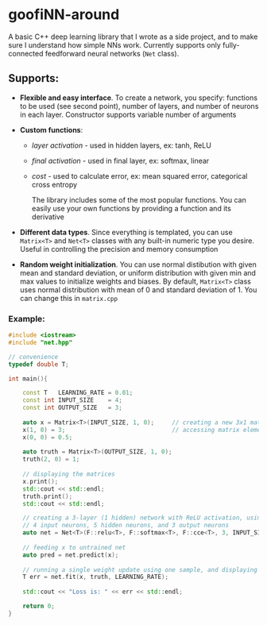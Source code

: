 # goofiNN-around

A basic C++ deep learning library that I wrote as a side project, and to make sure I understand how simple NNs work. Currently supports only fully-connected feedforward neural networks (`Net` class).

## **Supports**:
  
  * **Flexible and easy interface**. To create a network, you specify: functions to be used (see second point), number of layers, and number of neurons in each layer. Constructor supports variable number of arguments
    
  * **Custom functions**: 
    * _layer activation_ - used in hidden layers, ex: tanh, ReLU
    * _final activation_ - used in final layer, ex: softmax, linear
    * _cost_ - used to calculate error, ex: mean squared error, categorical cross entropy

      The library includes some of the most popular functions. You can easily use your own functions by providing a function and its derivative

  * **Different data types**. Since everything is templated, you can use `Matrix<T>` and `Net<T>` classes with any built-in numeric type you desire. Useful in controlling the precision and memory consumption

  * **Random weight initialization**. You can use normal distibution with given mean and standard deviation, or uniform distribution with given min and max values to initialize weights and biases. By default, `Matrix<T>` class uses normal distribution with mean of 0 and standard deviation of 1. You can change this in `matrix.cpp`


### **Example**:

```C++
#include <iostream>
#include "net.hpp"

// convenience
typedef double T;

int main(){

    const T   LEARNING_RATE = 0.01;
    const int INPUT_SIZE    = 4;
    const int OUTPUT_SIZE   = 3;
    
    auto x = Matrix<T>(INPUT_SIZE, 1, 0);     // creating a new 3x1 matrix (column vector) filled with zeros
    x(1, 0) = 3;                              // accessing matrix elements
    x(0, 0) = 0.5;
    
    auto truth = Matrix<T>(OUTPUT_SIZE, 1, 0);
    truth(2, 0) = 1;
    
    // displaying the matrices
    x.print();
    std::cout << std::endl;
    truth.print();
    std::cout << std::endl;

    // creating a 3-layer (1 hidden) network with ReLU activation, using a softmax layer and cross-entropy loss
    // 4 input neurons, 5 hidden neurons, and 3 output neurons
    auto net = Net<T>(F::relu<T>, F::softmax<T>, F::cce<T>, 3, INPUT_SIZE, 5, OUTPUT_SIZE);
    
    // feeding x to untrained net
    auto pred = net.predict(x);
    
    // running a single weight update using one sample, and displaying loss 
    T err = net.fit(x, truth, LEARNING_RATE);
    
    std::cout << "Loss is: " << err << std::endl;

    return 0;
}

```

